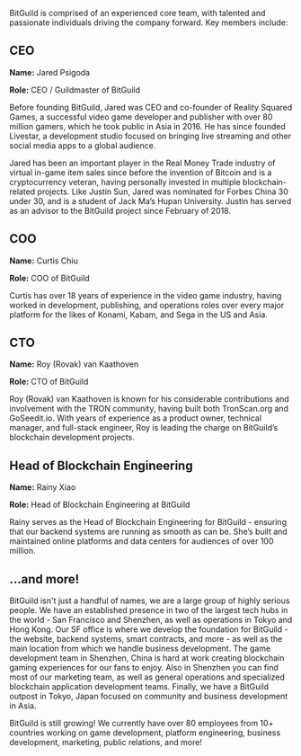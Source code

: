   BitGuild is comprised of an experienced core team, with talented and passionate individuals driving the company forward.
Key members include:

## CEO

**Name:** Jared Psigoda

**Role:** CEO / Guildmaster of BitGuild

  Before founding BitGuild, Jared was CEO and co-founder of Reality Squared Games, a successful video game developer and publisher with over 80 million gamers, which he took public in Asia in 2016. He has since founded Livestar, a development studio focused on bringing live streaming and other social media apps to a global audience. 

Jared has been an important player in the Real Money Trade industry of virtual in-game item sales since before the invention of Bitcoin and is a cryptocurrency veteran, having personally invested in multiple blockchain-related projects. Like Justin Sun, Jared was nominated for Forbes China 30 under 30, and is a student of Jack Ma’s Hupan University. Justin has served as an advisor to the BitGuild project since February of 2018.

## COO

**Name:** Curtis Chiu

**Role:** COO of BitGuild

  Curtis has over 18 years of experience in the video game industry, having worked in development, publishing, and operations roles over every major platform for the likes of Konami, Kabam, and Sega in the US and Asia.

## CTO

**Name:** Roy (Rovak) van Kaathoven

**Role:** CTO of BitGuild

  Roy (Rovak) van Kaathoven is known for his considerable contributions and involvement with the TRON community, having built both TronScan.org and GoSeedit.io. With years of experience as a product owner, technical manager, and full-stack engineer, Roy is leading the charge on BitGuild’s blockchain development projects.

## Head of Blockchain Engineering

**Name:** Rainy Xiao

**Role:** Head of Blockchain Engineering at BitGuild

  Rainy serves as the Head of Blockchain Engineering for BitGuild - ensuring that our backend systems are running as smooth as can be. She’s built and maintained online platforms and data centers for audiences of over 100 million.

## ...and more!

  BitGuild isn't just a handful of names, we are a large group of highly serious people. We have an established presence in two of the largest tech hubs in the world - San Francisco and Shenzhen, as well as operations in Tokyo and Hong Kong. Our SF office is where we develop the foundation for BitGuild - the website, backend systems, smart contracts, and more - as well as the main location from which we handle business development.
The game development team in Shenzhen, China is hard at work creating blockchain gaming experiences for our fans to enjoy. Also in Shenzhen you can find most of our marketing team, as well as general operations and specialized blockchain application development teams. Finally, we have a BitGuild outpost in Tokyo, Japan focused on community and business development in Asia.

BitGuild is still growing! We currently have over 80 employees from 10+ countries working on game development, platform engineering, business development, marketing, public relations, and more!
